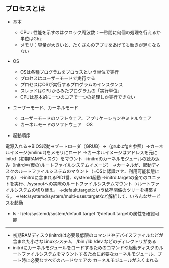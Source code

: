 ## プロセスとは
- 基本
  * CPU : 性能を示すのはクロック周波数：一秒間に何個の処理を行えるか　単位はGhz
  * メモリ：容量が大きいと、たくさんのアプリをあげても動きが遅くならない

- OS
  * OSは各種プログラムをプロセスという単位で実行
  * プロセスはユーザーモードで実行する
  * プロセスはOSが実行するプログラムのインスタンス
  * スレッドはCPUからみたプログラムの「実行単位」
  * CPUは基本的に一つのコアで一つの処理しか実行できない

- ユーザーモード、カーネルモード
  * ユーザーモードのソフトウェア、アプリケーションやミドルウェア
  * カーネルモードのソフトウェア　OS


- 起動順序

電源入れる→BIOS起動→ブートローダ（GRUB）→（grub.cfgを参照）→カーネルイメージ(vmlinuz)をメモリにロード
→カーネルイメージはアドレスを元にinitrd（初期RAMディスク）をマウント
→initrdのカーネルモジュールの読み込み（initrd＝(仮の)ルートファイルシステムイメージ）
→カーネルが、起動ディスクのルートファイルシステムのマウント（=OSに認識させ、利用可能状態にする）
→initrdに含まれるPID1番、systemd起動
→initrd.targetの全てのユニットを実行、/sysrootへの実際のルートファイルシステムマウント
→ルートファイルシステムの切り替え。
→default.targetという依存関係のツリーを構築する。
→/etc/systemd/system/multi-user.targetなど解析して、いろんなサービスを起動


* ls -l /etc/systemd/system/default.target でdefault.targetの属性を確認可能
------------------------
* 初期RAMディスク(initrd)は必要最低限のコマンドやデバイスファイルなどが含まれた小さなLinuxシステム　/bin /lib /dev などのディレクトリがある
* initrdにカーネルモジュールをロードするためのコマンドや起動ディスクのルートファイルシステムをマウントするために必要なカーネルモジュール、ブート時に必要なすべてのハードウェアの
カーネルモジュールがふくまれる　
